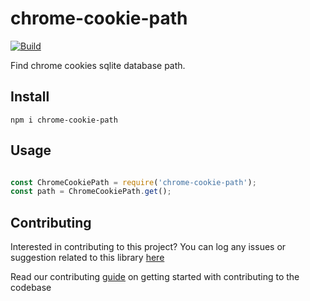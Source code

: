 # chrome-cookie-path

[![Build](https://img.shields.io/travis/com/arshadkazmi42/chrome-cookie-path.svg)](https://travis-ci.com/arshadkazmi42/chrome-cookie-path/)

Find chrome cookies sqlite database path.

## Install

```
npm i chrome-cookie-path
```

## Usage

```javascript

const ChromeCookiePath = require('chrome-cookie-path');
const path = ChromeCookiePath.get();

```

## Contributing

Interested in contributing to this project?
You can log any issues or suggestion related to this library [here](https://github.com/arshadkazmi42/chrome-cookie-path/issues/new)

Read our contributing [guide](CONTRIBUTING.md) on getting started with contributing to the codebase
